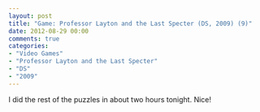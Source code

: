 ```yaml
---
layout: post
title: "Game: Professor Layton and the Last Specter (DS, 2009) (9)"
date: 2012-08-29 00:00
comments: true
categories:
- "Video Games"
- "Professor Layton and the Last Specter"
- "DS"
- "2009"
---
```


I did the rest of the puzzles in about two hours tonight. Nice!
